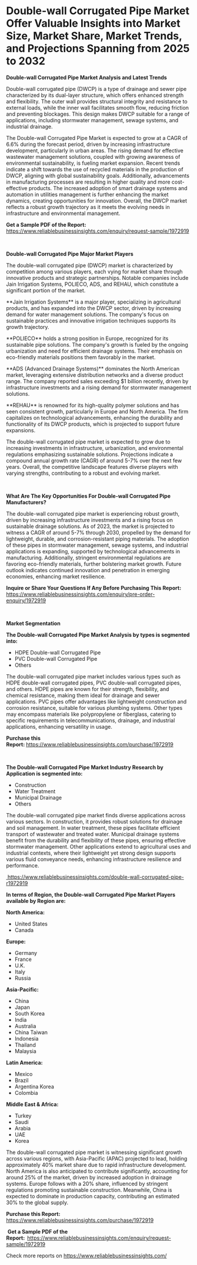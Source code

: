 <p><h1>Double-wall Corrugated Pipe Market Offer Valuable Insights into Market Size, Market Share, Market Trends, and Projections Spanning from 2025 to 2032</h1></p><p><strong>Double-wall Corrugated Pipe Market Analysis and Latest Trends</strong></p>
<p><p>Double-wall corrugated pipe (DWCP) is a type of drainage and sewer pipe characterized by its dual-layer structure, which offers enhanced strength and flexibility. The outer wall provides structural integrity and resistance to external loads, while the inner wall facilitates smooth flow, reducing friction and preventing blockages. This design makes DWCP suitable for a range of applications, including stormwater management, sewage systems, and industrial drainage.</p><p>The Double-wall Corrugated Pipe Market is expected to grow at a CAGR of 6.6% during the forecast period, driven by increasing infrastructure development, particularly in urban areas. The rising demand for effective wastewater management solutions, coupled with growing awareness of environmental sustainability, is fueling market expansion. Recent trends indicate a shift towards the use of recycled materials in the production of DWCP, aligning with global sustainability goals. Additionally, advancements in manufacturing processes are resulting in higher quality and more cost-effective products. The increased adoption of smart drainage systems and automation in utilities management is further enhancing the market dynamics, creating opportunities for innovation. Overall, the DWCP market reflects a robust growth trajectory as it meets the evolving needs in infrastructure and environmental management.</p></p>
<p><strong>Get a Sample PDF of the Report:&nbsp;</strong> <a href="https://www.reliablebusinessinsights.com/enquiry/request-sample/1972919?utm_campaign=2250&utm_medium=2&utm_source=Github&utm_content=ia&utm_term=04022025&utm_id=double-wall-corrugated-pipe">https://www.reliablebusinessinsights.com/enquiry/request-sample/1972919</a></p>
<p>&nbsp;</p>
<p><strong>Double-wall Corrugated Pipe Major Market Players</strong></p>
<p><p>The double-wall corrugated pipe (DWCP) market is characterized by competition among various players, each vying for market share through innovative products and strategic partnerships. Notable companies include Jain Irrigation Systems, POLIECO, ADS, and REHAU, which constitute a significant portion of the market.</p><p>**Jain Irrigation Systems** is a major player, specializing in agricultural products, and has expanded into the DWCP sector, driven by increasing demand for water management solutions. The company's focus on sustainable practices and innovative irrigation techniques supports its growth trajectory.</p><p>**POLIECO** holds a strong position in Europe, recognized for its sustainable pipe solutions. The company's growth is fueled by the ongoing urbanization and need for efficient drainage systems. Their emphasis on eco-friendly materials positions them favorably in the market.</p><p>**ADS (Advanced Drainage Systems)** dominates the North American market, leveraging extensive distribution networks and a diverse product range. The company reported sales exceeding $1 billion recently, driven by infrastructure investments and a rising demand for stormwater management solutions.</p><p>**REHAU** is renowned for its high-quality polymer solutions and has seen consistent growth, particularly in Europe and North America. The firm capitalizes on technological advancements, enhancing the durability and functionality of its DWCP products, which is projected to support future expansions.</p><p>The double-wall corrugated pipe market is expected to grow due to increasing investments in infrastructure, urbanization, and environmental regulations emphasizing sustainable solutions. Projections indicate a compound annual growth rate (CAGR) of around 5-7% over the next few years. Overall, the competitive landscape features diverse players with varying strengths, contributing to a robust and evolving market.</p></p>
<p>&nbsp;</p>
<p><strong>What Are The Key Opportunities For Double-wall Corrugated Pipe Manufacturers?</strong></p>
<p><p>The double-wall corrugated pipe market is experiencing robust growth, driven by increasing infrastructure investments and a rising focus on sustainable drainage solutions. As of 2023, the market is projected to witness a CAGR of around 5-7% through 2030, propelled by the demand for lightweight, durable, and corrosion-resistant piping materials. The adoption of these pipes in stormwater management, sewage systems, and industrial applications is expanding, supported by technological advancements in manufacturing. Additionally, stringent environmental regulations are favoring eco-friendly materials, further bolstering market growth. Future outlook indicates continued innovation and penetration in emerging economies, enhancing market resilience.</p></p>
<p><strong>Inquire or Share Your Questions If Any Before Purchasing This Report:</strong> <a href="https://www.reliablebusinessinsights.com/enquiry/pre-order-enquiry/1972919?utm_campaign=2250&utm_medium=2&utm_source=Github&utm_content=ia&utm_term=04022025&utm_id=double-wall-corrugated-pipe">https://www.reliablebusinessinsights.com/enquiry/pre-order-enquiry/1972919</a></p>
<p>&nbsp;</p>
<p><strong>Market Segmentation</strong></p>
<p><strong>The Double-wall Corrugated Pipe Market Analysis by types is segmented into:</strong></p>
<p><ul><li>HDPE Double-wall Corrugated Pipe</li><li>PVC Double-wall Corrugated Pipe</li><li>Others</li></ul></p>
<p><p>The double-wall corrugated pipe market includes various types such as HDPE double-wall corrugated pipes, PVC double-wall corrugated pipes, and others. HDPE pipes are known for their strength, flexibility, and chemical resistance, making them ideal for drainage and sewer applications. PVC pipes offer advantages like lightweight construction and corrosion resistance, suitable for various plumbing systems. Other types may encompass materials like polypropylene or fiberglass, catering to specific requirements in telecommunications, drainage, and industrial applications, enhancing versatility in usage.</p></p>
<p><strong>Purchase this Report:&nbsp;</strong><a href="https://www.reliablebusinessinsights.com/purchase/1972919?utm_campaign=2250&utm_medium=2&utm_source=Github&utm_content=ia&utm_term=04022025&utm_id=double-wall-corrugated-pipe">https://www.reliablebusinessinsights.com/purchase/1972919</a></p>
<p>&nbsp;</p>
<p><strong>The Double-wall Corrugated Pipe Market Industry Research by Application is segmented into:</strong></p>
<p><ul><li>Construction</li><li>Water Treatment</li><li>Municipal Drainage</li><li>Others</li></ul></p>
<p><p>The double-wall corrugated pipe market finds diverse applications across various sectors. In construction, it provides robust solutions for drainage and soil management. In water treatment, these pipes facilitate efficient transport of wastewater and treated water. Municipal drainage systems benefit from the durability and flexibility of these pipes, ensuring effective stormwater management. Other applications extend to agricultural uses and industrial contexts, where their lightweight yet strong design supports various fluid conveyance needs, enhancing infrastructure resilience and performance.</p></p>
<p><a href="https://www.reliablebusinessinsights.com/double-wall-corrugated-pipe-r1972919?utm_campaign=2250&utm_medium=2&utm_source=Github&utm_content=ia&utm_term=04022025&utm_id=double-wall-corrugated-pipe">&nbsp;https://www.reliablebusinessinsights.com/double-wall-corrugated-pipe-r1972919</a></p>
<p><strong>In terms of Region, the Double-wall Corrugated Pipe Market Players available by Region are:</strong></p>
<p>
    <p> <strong> North America: </strong>
        <ul>
            <li>United States</li>
            <li>Canada</li>
        </ul>
        </p> 
    <p> <strong> Europe: </strong>
        <ul>
            <li>Germany</li>
            <li>France</li>
            <li>U.K.</li>
            <li>Italy</li>
            <li>Russia</li>
        </ul>
        </p> 
    <p> <strong> Asia-Pacific: </strong>
        <ul>
            <li>China</li>
            <li>Japan</li>
            <li>South Korea</li>
            <li>India</li>
            <li>Australia</li>
            <li>China Taiwan</li>
            <li>Indonesia</li>
            <li>Thailand</li>
            <li>Malaysia</li>
        </ul>
        </p> 
    <p> <strong> Latin America: </strong>
        <ul>
            <li>Mexico</li>
            <li>Brazil</li>
            <li>Argentina Korea</li>
            <li>Colombia</li>
        </ul>
        </p> 
    <p> <strong> Middle East & Africa: </strong>
        <ul>
            <li>Turkey</li>
            <li>Saudi</li>
            <li>Arabia</li>
            <li>UAE</li>
            <li>Korea</li>
        </ul>
    </p>
    </p>
<p><p>The double-wall corrugated pipe market is witnessing significant growth across various regions, with Asia-Pacific (APAC) projected to lead, holding approximately 40% market share due to rapid infrastructure development. North America is also anticipated to contribute significantly, accounting for around 25% of the market, driven by increased adoption in drainage systems. Europe follows with a 20% share, influenced by stringent regulations promoting sustainable construction. Meanwhile, China is expected to dominate in production capacity, contributing an estimated 30% to the global supply.</p></p>
<p><strong>Purchase this Report: </strong><a href="https://www.reliablebusinessinsights.com/purchase/1972919?utm_campaign=2250&utm_medium=2&utm_source=Github&utm_content=ia&utm_term=04022025&utm_id=double-wall-corrugated-pipe">https://www.reliablebusinessinsights.com/purchase/1972919</a></p>
<p>&nbsp;<strong>Get a Sample PDF of the Report:&nbsp;&nbsp;</strong><a href="https://www.reliablebusinessinsights.com/enquiry/request-sample/1972919?utm_campaign=2250&utm_medium=2&utm_source=Github&utm_content=ia&utm_term=04022025&utm_id=double-wall-corrugated-pipe">https://www.reliablebusinessinsights.com/enquiry/request-sample/1972919</a></p>
<p><strong></strong></p>
<p>Check more reports on <a href="https://www.reliablebusinessinsights.com/?utm_campaign=2250&utm_medium=2&utm_source=Github&utm_content=ia&utm_term=04022025&utm_id=double-wall-corrugated-pipe">https://www.reliablebusinessinsights.com/</a></p>